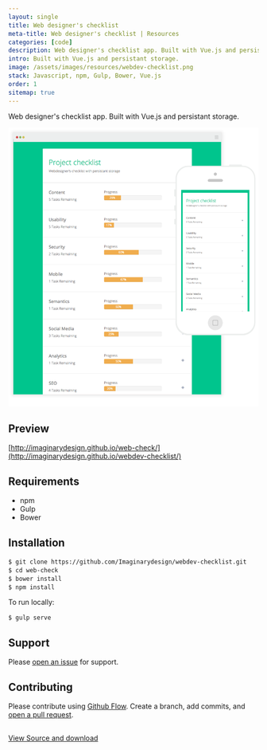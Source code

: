 ```yaml
---
layout: single
title: Web designer's checklist
meta-title: Web designer's checklist | Resources
categories: [code]
description: Web designer's checklist app. Built with Vue.js and persistant storage.
intro: Built with Vue.js and persistant storage.
image: /assets/images/resources/webdev-checklist.png
stack: Javascript, npm, Gulp, Bower, Vue.js
order: 1
sitemap: true
---
```


Web designer's checklist app. Built with Vue.js and persistant storage.

<img src="/assets/images/resources/webdev-checklist.png" class="img-responsive" alt="Web Designer's checklist">

## Preview

[http://imaginarydesign.github.io/web-check/](http://imaginarydesign.github.io/webdev-checklist/)

## Requirements

- npm
- Gulp
- Bower

## Installation

```sh
$ git clone https://github.com/Imaginarydesign/webdev-checklist.git
$ cd web-check
$ bower install
$ npm install
```
To run locally:

```sh
$ gulp serve
```

## Support

Please [open an issue](https://github.com/Imaginarydesign/webdev-checklist/issues/new) for support.

## Contributing

Please contribute using [Github Flow](https://guides.github.com/introduction/flow/). Create a branch, add commits, and [open a pull request](https://github.com/Imaginarydesign/webdev-checklist/compare/).

<p style="margin-top: 30px;"><a href="http://github.com/Imaginarydesign/webdev-checklist/" target="_blank">View Source and download</a></p>
